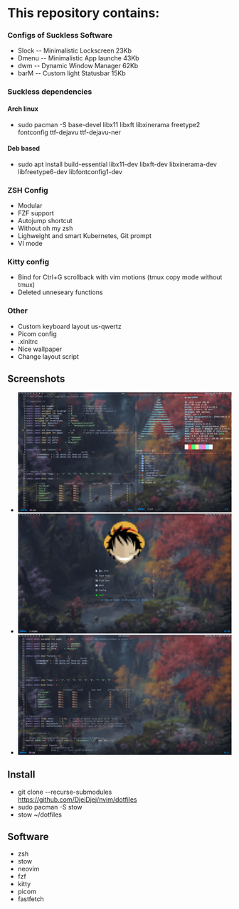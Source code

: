




# This repository contains:
### Configs of Suckless Software        
- Slock -- Minimalistic Lockscreen      23Kb
- Dmenu -- Minimalistic App launche     43Kb
- dwm   -- Dynamic Window Manager       62Kb
- barM  -- Custom light Statusbar       15Kb

### Suckless dependencies
#### Arch linux 
-    sudo pacman -S base-devel libx11 libxft libxinerama freetype2 fontconfig ttf-dejavu ttf-dejavu-ner

#### Deb based 
-    sudo apt install build-essential libx11-dev libxft-dev libxinerama-dev libfreetype6-dev libfontconfig1-dev


### ZSH Config
- Modular
- FZF support
- Autojump shortcut
- Without oh my zsh
- Lighweight and smart Kubernetes, Git prompt 
- VI mode

### Kitty config
- Bind for Ctrl+G scrollback with vim motions (tmux copy mode without tmux)
- Deleted unneseary functions

### Other
- Custom keyboard layout us-qwertz
- Picom config
- .xinitrc
- Nice wallpaper
- Change layout script

## Screenshots
- ![Screenshot](https://raw.githubusercontent.com/DjejDjej/dotfiles/refs/heads/main/images/terminals.png)
- ![Screenshot](https://raw.githubusercontent.com/DjejDjej/dotfiles/refs/heads/main/images/vim.png)
- ![Screenshot](https://raw.githubusercontent.com/DjejDjej/dotfiles/refs/heads/main/images/vimopen.png)
## Install
   - git clone --recurse-submodules https://github.com/DjejDjej/nvim/dotfiles 
   - sudo pacman -S stow
   - stow ~/dotfiles

## Software
   - zsh
   - stow
   - neovim
   - fzf
   - kitty
   - picom
   - fastfetch
